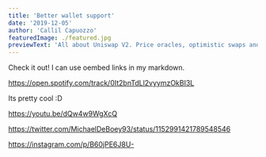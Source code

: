 ```yaml
---
title: 'Better wallet support'
date: '2019-12-05'
author: 'Callil Capuozzo'
featuredImage: ./featured.jpg
previewText: 'All about Uniswap V2. Price oracles, optimistic swaps and much much more. Launching April 2020.'
---
```


Check it out! I can use oembed links in my markdown.

https://open.spotify.com/track/0It2bnTdLl2vyymzOkBI3L

Its pretty cool :D

https://youtu.be/dQw4w9WgXcQ

https://twitter.com/MichaelDeBoey93/status/1152991421789548546

https://instagram.com/p/B60jPE6J8U-
